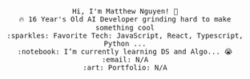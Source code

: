 <p align="center">
  <samp>
    Hi, I'm Matthew Nguyen! 👋 <br>
    🔥 16 Year's Old AI Developer grinding hard to make something cool  <br>
    :sparkles: Favorite Tech: JavaScript, React, Typescript, Python ... <br>
    :notebook: I’m currently learning DS and Algo... 😭  <br>
    :email:	N/A <br>
    :art: Portfolio: N/A  <br>
  </samp>
</p>

